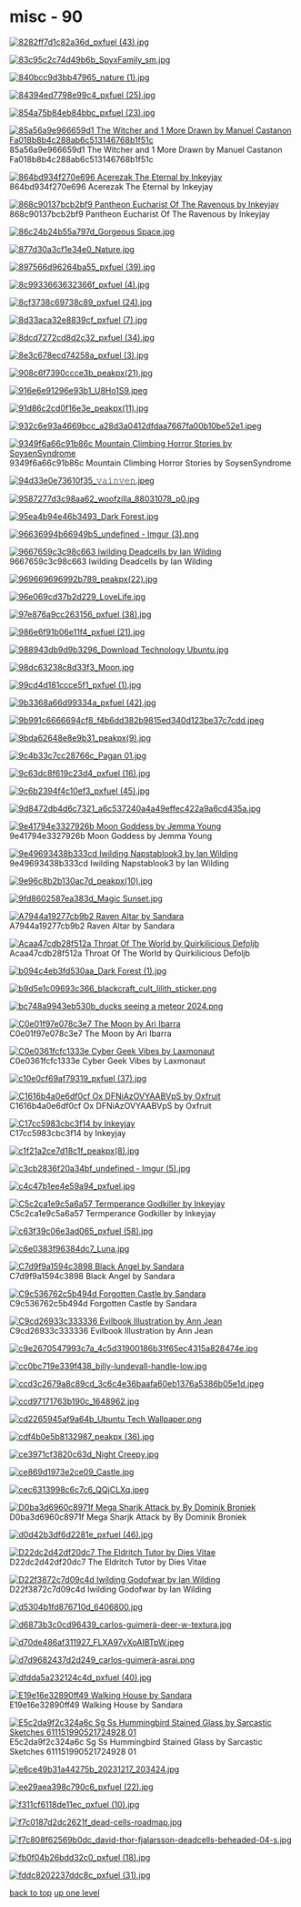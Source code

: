 # misc - 90
[![8282ff7d1c82a36d_pxfuel (43).jpg](/mobile/misc/8282ff7d1c82a36d_pxfuel%20(43).jpg "8282ff7d1c82a36d_pxfuel (43).jpg")](/mobile/misc/8282ff7d1c82a36d_pxfuel%20(43).jpg)

[![83c95c2c74d49b6b_SpyxFamily_sm.jpg](/mobile/misc/83c95c2c74d49b6b_SpyxFamily_sm.jpg "83c95c2c74d49b6b_SpyxFamily_sm.jpg")](/mobile/misc/83c95c2c74d49b6b_SpyxFamily_sm.jpg)

[![840bcc9d3bb47965_nature (1).jpg](/mobile/misc/840bcc9d3bb47965_nature%20(1).jpg "840bcc9d3bb47965_nature (1).jpg")](/mobile/misc/840bcc9d3bb47965_nature%20(1).jpg)

[![84394ed7798e99c4_pxfuel (25).jpg](/mobile/misc/84394ed7798e99c4_pxfuel%20(25).jpg "84394ed7798e99c4_pxfuel (25).jpg")](/mobile/misc/84394ed7798e99c4_pxfuel%20(25).jpg)

[![854a75b84eb84bbc_pxfuel (23).jpg](/mobile/misc/854a75b84eb84bbc_pxfuel%20(23).jpg "854a75b84eb84bbc_pxfuel (23).jpg")](/mobile/misc/854a75b84eb84bbc_pxfuel%20(23).jpg)

[![85a56a9e966659d1 The Witcher and 1 More Drawn by Manuel Castanon Fa018b8b4c288ab6c513146768b1f51c](/mobile/misc/85a56a9e966659d1___the_witcher_and_1_more_drawn_by_manuel_castanon__fa018b8b4c288ab6c513146768b1f51c.jpg "85a56a9e966659d1 The Witcher and 1 More Drawn by Manuel Castanon Fa018b8b4c288ab6c513146768b1f51c")](/mobile/misc/85a56a9e966659d1___the_witcher_and_1_more_drawn_by_manuel_castanon__fa018b8b4c288ab6c513146768b1f51c.jpg)\
85a56a9e966659d1 The Witcher and 1 More Drawn by Manuel Castanon Fa018b8b4c288ab6c513146768b1f51c

[![864bd934f270e696 Acerezak The Eternal by Inkeyjay](/mobile/misc/864bd934f270e696_Acerezak%20the%20Eternal%20by%20inkeyjay.jpg "864bd934f270e696 Acerezak The Eternal by Inkeyjay")](/mobile/misc/864bd934f270e696_Acerezak%20the%20Eternal%20by%20inkeyjay.jpg)\
864bd934f270e696 Acerezak The Eternal by Inkeyjay

[![868c90137bcb2bf9 Pantheon Eucharist Of The Ravenous by Inkeyjay](/mobile/misc/868c90137bcb2bf9_pantheon-eucharist-of-the-ravenous-by-inkeyjay.jpg "868c90137bcb2bf9 Pantheon Eucharist Of The Ravenous by Inkeyjay")](/mobile/misc/868c90137bcb2bf9_pantheon-eucharist-of-the-ravenous-by-inkeyjay.jpg)\
868c90137bcb2bf9 Pantheon Eucharist Of The Ravenous by Inkeyjay

[![86c24b24b55a797d_Gorgeous Space.jpg](/mobile/misc/86c24b24b55a797d_Gorgeous%20Space.jpg "86c24b24b55a797d_Gorgeous Space.jpg")](/mobile/misc/86c24b24b55a797d_Gorgeous%20Space.jpg)

[![877d30a3cf1e34e0_Nature.jpg](/mobile/misc/877d30a3cf1e34e0_Nature.jpg "877d30a3cf1e34e0_Nature.jpg")](/mobile/misc/877d30a3cf1e34e0_Nature.jpg)

[![897566d96264ba55_pxfuel (39).jpg](/mobile/misc/897566d96264ba55_pxfuel%20(39).jpg "897566d96264ba55_pxfuel (39).jpg")](/mobile/misc/897566d96264ba55_pxfuel%20(39).jpg)

[![8c9933663632366f_pxfuel (4).jpg](/mobile/misc/8c9933663632366f_pxfuel%20(4).jpg "8c9933663632366f_pxfuel (4).jpg")](/mobile/misc/8c9933663632366f_pxfuel%20(4).jpg)

[![8cf3738c69738c89_pxfuel (24).jpg](/mobile/misc/8cf3738c69738c89_pxfuel%20(24).jpg "8cf3738c69738c89_pxfuel (24).jpg")](/mobile/misc/8cf3738c69738c89_pxfuel%20(24).jpg)

[![8d33aca32e8839cf_pxfuel (7).jpg](/mobile/misc/8d33aca32e8839cf_pxfuel%20(7).jpg "8d33aca32e8839cf_pxfuel (7).jpg")](/mobile/misc/8d33aca32e8839cf_pxfuel%20(7).jpg)

[![8dcd7272cd8d2c32_pxfuel (34).jpg](/mobile/misc/8dcd7272cd8d2c32_pxfuel%20(34).jpg "8dcd7272cd8d2c32_pxfuel (34).jpg")](/mobile/misc/8dcd7272cd8d2c32_pxfuel%20(34).jpg)

[![8e3c678ecd74258a_pxfuel (3).jpg](/mobile/misc/8e3c678ecd74258a_pxfuel%20(3).jpg "8e3c678ecd74258a_pxfuel (3).jpg")](/mobile/misc/8e3c678ecd74258a_pxfuel%20(3).jpg)

[![908c6f7390ccce3b_peakpx(21).jpg](/mobile/misc/908c6f7390ccce3b_peakpx(21).jpg "908c6f7390ccce3b_peakpx(21).jpg")](/mobile/misc/908c6f7390ccce3b_peakpx(21).jpg)

[![916e6e91296e93b1_U8Ho1S9.jpeg](/mobile/misc/916e6e91296e93b1_U8Ho1S9.jpeg "916e6e91296e93b1_U8Ho1S9.jpeg")](/mobile/misc/916e6e91296e93b1_U8Ho1S9.jpeg)

[![91d86c2cd0f16e3e_peakpx(11).jpg](/mobile/misc/91d86c2cd0f16e3e_peakpx(11).jpg "91d86c2cd0f16e3e_peakpx(11).jpg")](/mobile/misc/91d86c2cd0f16e3e_peakpx(11).jpg)

[![932c6e93a4669bcc_a28d3a0412dfdaa7667fa00b10be52e1.jpeg](/mobile/misc/932c6e93a4669bcc_a28d3a0412dfdaa7667fa00b10be52e1.jpeg "932c6e93a4669bcc_a28d3a0412dfdaa7667fa00b10be52e1.jpeg")](/mobile/misc/932c6e93a4669bcc_a28d3a0412dfdaa7667fa00b10be52e1.jpeg)

[![9349f6a66c91b86c Mountain Climbing Horror Stories by SoysenSyndrome](/mobile/misc/9349f6a66c91b86c_Mountain%20Climbing%20Horror%20Stories%20by%20SoysenSyndrome.jpg "9349f6a66c91b86c Mountain Climbing Horror Stories by SoysenSyndrome")](/mobile/misc/9349f6a66c91b86c_Mountain%20Climbing%20Horror%20Stories%20by%20SoysenSyndrome.jpg)\
9349f6a66c91b86c Mountain Climbing Horror Stories by SoysenSyndrome

[![94d33e0e73610f35_𝚟𝚊𝚒𝚗𝚟𝚎𝚗.jpeg](/mobile/misc/94d33e0e73610f35_𝚟𝚊𝚒𝚗𝚟𝚎𝚗.jpeg "94d33e0e73610f35_𝚟𝚊𝚒𝚗𝚟𝚎𝚗.jpeg")](/mobile/misc/94d33e0e73610f35_𝚟𝚊𝚒𝚗𝚟𝚎𝚗.jpeg)

[![9587277d3c98aa62_woofzilla_88031078_p0.jpg](/mobile/misc/9587277d3c98aa62_woofzilla_88031078_p0.jpg "9587277d3c98aa62_woofzilla_88031078_p0.jpg")](/mobile/misc/9587277d3c98aa62_woofzilla_88031078_p0.jpg)

[![95ea4b94e46b3493_Dark Forest.jpg](/mobile/misc/95ea4b94e46b3493_Dark%20Forest.jpg "95ea4b94e46b3493_Dark Forest.jpg")](/mobile/misc/95ea4b94e46b3493_Dark%20Forest.jpg)

[![96636994b66949b5_undefined - Imgur (3).png](/mobile/misc/96636994b66949b5_undefined%20-%20Imgur%20(3).png "96636994b66949b5_undefined - Imgur (3).png")](/mobile/misc/96636994b66949b5_undefined%20-%20Imgur%20(3).png)

[![9667659c3c98c663 Iwilding Deadcells by Ian Wilding](/mobile/misc/9667659c3c98c663_iwilding_deadcells_by_ian_wilding.jpg "9667659c3c98c663 Iwilding Deadcells by Ian Wilding")](/mobile/misc/9667659c3c98c663_iwilding_deadcells_by_ian_wilding.jpg)\
9667659c3c98c663 Iwilding Deadcells by Ian Wilding

[![969669696992b789_peakpx(22).jpg](/mobile/misc/969669696992b789_peakpx(22).jpg "969669696992b789_peakpx(22).jpg")](/mobile/misc/969669696992b789_peakpx(22).jpg)

[![96e069cd37b2d229_LoveLife.jpg](/mobile/misc/96e069cd37b2d229_LoveLife.jpg "96e069cd37b2d229_LoveLife.jpg")](/mobile/misc/96e069cd37b2d229_LoveLife.jpg)

[![97e876a9cc263156_pxfuel (38).jpg](/mobile/misc/97e876a9cc263156_pxfuel%20(38).jpg "97e876a9cc263156_pxfuel (38).jpg")](/mobile/misc/97e876a9cc263156_pxfuel%20(38).jpg)

[![986e6f91b06e11f4_pxfuel (21).jpg](/mobile/misc/986e6f91b06e11f4_pxfuel%20(21).jpg "986e6f91b06e11f4_pxfuel (21).jpg")](/mobile/misc/986e6f91b06e11f4_pxfuel%20(21).jpg)

[![988943db9d9b3296_Download Technology Ubuntu.jpg](/mobile/misc/988943db9d9b3296_Download%20Technology%20Ubuntu.jpg "988943db9d9b3296_Download Technology Ubuntu.jpg")](/mobile/misc/988943db9d9b3296_Download%20Technology%20Ubuntu.jpg)

[![98dc63238c8d33f3_Moon.jpg](/mobile/misc/98dc63238c8d33f3_Moon.jpg "98dc63238c8d33f3_Moon.jpg")](/mobile/misc/98dc63238c8d33f3_Moon.jpg)

[![99cd4d181ccce5f1_pxfuel (1).jpg](/mobile/misc/99cd4d181ccce5f1_pxfuel%20(1).jpg "99cd4d181ccce5f1_pxfuel (1).jpg")](/mobile/misc/99cd4d181ccce5f1_pxfuel%20(1).jpg)

[![9b3368a66d99334a_pxfuel (42).jpg](/mobile/misc/9b3368a66d99334a_pxfuel%20(42).jpg "9b3368a66d99334a_pxfuel (42).jpg")](/mobile/misc/9b3368a66d99334a_pxfuel%20(42).jpg)

[![9b991c6666694cf8_f4b6dd382b9815ed340d123be37c7cdd.jpeg](/mobile/misc/9b991c6666694cf8_f4b6dd382b9815ed340d123be37c7cdd.jpeg "9b991c6666694cf8_f4b6dd382b9815ed340d123be37c7cdd.jpeg")](/mobile/misc/9b991c6666694cf8_f4b6dd382b9815ed340d123be37c7cdd.jpeg)

[![9bda62648e8e9b31_peakpx(9).jpg](/mobile/misc/9bda62648e8e9b31_peakpx(9).jpg "9bda62648e8e9b31_peakpx(9).jpg")](/mobile/misc/9bda62648e8e9b31_peakpx(9).jpg)

[![9c4b33c7cc28766c_Pagan 01.jpg](/mobile/misc/9c4b33c7cc28766c_Pagan%2001.jpg "9c4b33c7cc28766c_Pagan 01.jpg")](/mobile/misc/9c4b33c7cc28766c_Pagan%2001.jpg)

[![9c63dc8f619c23d4_pxfuel (16).jpg](/mobile/misc/9c63dc8f619c23d4_pxfuel%20(16).jpg "9c63dc8f619c23d4_pxfuel (16).jpg")](/mobile/misc/9c63dc8f619c23d4_pxfuel%20(16).jpg)

[![9c6b2394f4c10ef3_pxfuel (45).jpg](/mobile/misc/9c6b2394f4c10ef3_pxfuel%20(45).jpg "9c6b2394f4c10ef3_pxfuel (45).jpg")](/mobile/misc/9c6b2394f4c10ef3_pxfuel%20(45).jpg)

[![9d8472db4d6c7321_a6c537240a4a49effec422a9a6cd435a.jpg](/mobile/misc/9d8472db4d6c7321_a6c537240a4a49effec422a9a6cd435a.jpg "9d8472db4d6c7321_a6c537240a4a49effec422a9a6cd435a.jpg")](/mobile/misc/9d8472db4d6c7321_a6c537240a4a49effec422a9a6cd435a.jpg)

[![9e41794e3327926b Moon Goddess by Jemma Young](/mobile/misc/9e41794e3327926b_Moon%20Goddess%20by%20Jemma%20Young.jpg "9e41794e3327926b Moon Goddess by Jemma Young")](/mobile/misc/9e41794e3327926b_Moon%20Goddess%20by%20Jemma%20Young.jpg)\
9e41794e3327926b Moon Goddess by Jemma Young

[![9e49693438b333cd Iwilding Napstablook3 by Ian Wilding](/mobile/misc/9e49693438b333cd_iwilding_Napstablook3_by_ian_wilding.png "9e49693438b333cd Iwilding Napstablook3 by Ian Wilding")](/mobile/misc/9e49693438b333cd_iwilding_Napstablook3_by_ian_wilding.png)\
9e49693438b333cd Iwilding Napstablook3 by Ian Wilding

[![9e96c8b2b130ac7d_peakpx(10).jpg](/mobile/misc/9e96c8b2b130ac7d_peakpx(10).jpg "9e96c8b2b130ac7d_peakpx(10).jpg")](/mobile/misc/9e96c8b2b130ac7d_peakpx(10).jpg)

[![9fd8602587ea383d_Magic Sunset.jpg](/mobile/misc/9fd8602587ea383d_Magic%20Sunset.jpg "9fd8602587ea383d_Magic Sunset.jpg")](/mobile/misc/9fd8602587ea383d_Magic%20Sunset.jpg)

[![A7944a19277cb9b2 Raven Altar by Sandara](/mobile/misc/a7944a19277cb9b2_raven_altar_by_sandara.jpg "A7944a19277cb9b2 Raven Altar by Sandara")](/mobile/misc/a7944a19277cb9b2_raven_altar_by_sandara.jpg)\
A7944a19277cb9b2 Raven Altar by Sandara

[![Acaa47cdb28f512a Throat Of The World by Quirkilicious Defoljb](/mobile/misc/acaa47cdb28f512a_throat_of_the_world_by_quirkilicious_defoljb.jpg "Acaa47cdb28f512a Throat Of The World by Quirkilicious Defoljb")](/mobile/misc/acaa47cdb28f512a_throat_of_the_world_by_quirkilicious_defoljb.jpg)\
Acaa47cdb28f512a Throat Of The World by Quirkilicious Defoljb

[![b094c4eb3fd530aa_Dark Forest (1).jpg](/mobile/misc/b094c4eb3fd530aa_Dark%20Forest%20(1).jpg "b094c4eb3fd530aa_Dark Forest (1).jpg")](/mobile/misc/b094c4eb3fd530aa_Dark%20Forest%20(1).jpg)

[![b9d5e1c09693c366_blackcraft_cult_lilith_sticker.png](/mobile/misc/b9d5e1c09693c366_blackcraft_cult_lilith_sticker.png "b9d5e1c09693c366_blackcraft_cult_lilith_sticker.png")](/mobile/misc/b9d5e1c09693c366_blackcraft_cult_lilith_sticker.png)

[![bc748a9943eb530b_ducks seeing a meteor 2024.png](/mobile/misc/bc748a9943eb530b_ducks%20seeing%20a%20meteor%202024.png "bc748a9943eb530b_ducks seeing a meteor 2024.png")](/mobile/misc/bc748a9943eb530b_ducks%20seeing%20a%20meteor%202024.png)

[![C0e01f97e078c3e7 The Moon by Ari Ibarra](/mobile/misc/c0e01f97e078c3e7_the_moon_by_ari_ibarra.jpg "C0e01f97e078c3e7 The Moon by Ari Ibarra")](/mobile/misc/c0e01f97e078c3e7_the_moon_by_ari_ibarra.jpg)\
C0e01f97e078c3e7 The Moon by Ari Ibarra

[![C0e0361fcfc1333e Cyber Geek Vibes by Laxmonaut](/mobile/misc/c0e0361fcfc1333e_Cyber%20Geek%20Vibes%20by%20Laxmonaut.png "C0e0361fcfc1333e Cyber Geek Vibes by Laxmonaut")](/mobile/misc/c0e0361fcfc1333e_Cyber%20Geek%20Vibes%20by%20Laxmonaut.png)\
C0e0361fcfc1333e Cyber Geek Vibes by Laxmonaut

[![c10e0cf69af79319_pxfuel (37).jpg](/mobile/misc/c10e0cf69af79319_pxfuel%20(37).jpg "c10e0cf69af79319_pxfuel (37).jpg")](/mobile/misc/c10e0cf69af79319_pxfuel%20(37).jpg)

[![C1616b4a0e6df0cf Ox DFNiAzOVYAABVpS by Oxfruit](/mobile/misc/c1616b4a0e6df0cf_ox_DFNiAzOVYAABVpS_by_oxfruit.jpeg "C1616b4a0e6df0cf Ox DFNiAzOVYAABVpS by Oxfruit")](/mobile/misc/c1616b4a0e6df0cf_ox_DFNiAzOVYAABVpS_by_oxfruit.jpeg)\
C1616b4a0e6df0cf Ox DFNiAzOVYAABVpS by Oxfruit

[![C17cc5983cbc3f14 by Inkeyjay](/mobile/misc/c17cc5983cbc3f14_by%20inkeyjay.jpg "C17cc5983cbc3f14 by Inkeyjay")](/mobile/misc/c17cc5983cbc3f14_by%20inkeyjay.jpg)\
C17cc5983cbc3f14 by Inkeyjay

[![c1f21a2ce7d18c1f_peakpx(8).jpg](/mobile/misc/c1f21a2ce7d18c1f_peakpx(8).jpg "c1f21a2ce7d18c1f_peakpx(8).jpg")](/mobile/misc/c1f21a2ce7d18c1f_peakpx(8).jpg)

[![c3cb2836f20a34bf_undefined - Imgur (5).jpg](/mobile/misc/c3cb2836f20a34bf_undefined%20-%20Imgur%20(5).jpg "c3cb2836f20a34bf_undefined - Imgur (5).jpg")](/mobile/misc/c3cb2836f20a34bf_undefined%20-%20Imgur%20(5).jpg)

[![c4c47b1ee4e59a94_pxfuel.jpg](/mobile/misc/c4c47b1ee4e59a94_pxfuel.jpg "c4c47b1ee4e59a94_pxfuel.jpg")](/mobile/misc/c4c47b1ee4e59a94_pxfuel.jpg)

[![C5c2ca1e9c5a6a57 Termperance Godkiller by Inkeyjay](/mobile/misc/c5c2ca1e9c5a6a57_termperance%20godkiller%20by%20inkeyjay.jpg "C5c2ca1e9c5a6a57 Termperance Godkiller by Inkeyjay")](/mobile/misc/c5c2ca1e9c5a6a57_termperance%20godkiller%20by%20inkeyjay.jpg)\
C5c2ca1e9c5a6a57 Termperance Godkiller by Inkeyjay

[![c63f39c06e3ad065_pxfuel (58).jpg](/mobile/misc/c63f39c06e3ad065_pxfuel%20(58).jpg "c63f39c06e3ad065_pxfuel (58).jpg")](/mobile/misc/c63f39c06e3ad065_pxfuel%20(58).jpg)

[![c6e0383f96384dc7_Luna.jpg](/mobile/misc/c6e0383f96384dc7_Luna.jpg "c6e0383f96384dc7_Luna.jpg")](/mobile/misc/c6e0383f96384dc7_Luna.jpg)

[![C7d9f9a1594c3898 Black Angel by Sandara](/mobile/misc/c7d9f9a1594c3898_black%20angel%20by%20sandara.jpg "C7d9f9a1594c3898 Black Angel by Sandara")](/mobile/misc/c7d9f9a1594c3898_black%20angel%20by%20sandara.jpg)\
C7d9f9a1594c3898 Black Angel by Sandara

[![C9c536762c5b494d Forgotten Castle by Sandara](/mobile/misc/c9c536762c5b494d_forgotten%20castle%20by%20sandara.jpg "C9c536762c5b494d Forgotten Castle by Sandara")](/mobile/misc/c9c536762c5b494d_forgotten%20castle%20by%20sandara.jpg)\
C9c536762c5b494d Forgotten Castle by Sandara

[![C9cd26933c333336 Evilbook Illustration by Ann Jean](/mobile/misc/c9cd26933c333336_evilbook%20illustration%20by%20ann%20jean.jpg "C9cd26933c333336 Evilbook Illustration by Ann Jean")](/mobile/misc/c9cd26933c333336_evilbook%20illustration%20by%20ann%20jean.jpg)\
C9cd26933c333336 Evilbook Illustration by Ann Jean

[![c9e2670547993c7a_4c5d31900186b31f65ec4315a828474e.jpg](/mobile/misc/c9e2670547993c7a_4c5d31900186b31f65ec4315a828474e.jpg "c9e2670547993c7a_4c5d31900186b31f65ec4315a828474e.jpg")](/mobile/misc/c9e2670547993c7a_4c5d31900186b31f65ec4315a828474e.jpg)

[![cc0bc719e339f438_billy-lundevall-handle-low.jpg](/mobile/misc/cc0bc719e339f438_billy-lundevall-handle-low.jpg "cc0bc719e339f438_billy-lundevall-handle-low.jpg")](/mobile/misc/cc0bc719e339f438_billy-lundevall-handle-low.jpg)

[![ccd3c2679a8c89cd_3c6c4e36baafa60eb1376a5386b05e1d.jpeg](/mobile/misc/ccd3c2679a8c89cd_3c6c4e36baafa60eb1376a5386b05e1d.jpeg "ccd3c2679a8c89cd_3c6c4e36baafa60eb1376a5386b05e1d.jpeg")](/mobile/misc/ccd3c2679a8c89cd_3c6c4e36baafa60eb1376a5386b05e1d.jpeg)

[![ccd97171763b190c_1648962.jpg](/mobile/misc/ccd97171763b190c_1648962.jpg "ccd97171763b190c_1648962.jpg")](/mobile/misc/ccd97171763b190c_1648962.jpg)

[![cd2265945af9a64b_Ubuntu Tech Wallpaper.png](/mobile/misc/cd2265945af9a64b_Ubuntu%20Tech%20Wallpaper.png "cd2265945af9a64b_Ubuntu Tech Wallpaper.png")](/mobile/misc/cd2265945af9a64b_Ubuntu%20Tech%20Wallpaper.png)

[![cdf4b0e5b8132987_peakpx (36).jpg](/mobile/misc/cdf4b0e5b8132987_peakpx%20(36).jpg "cdf4b0e5b8132987_peakpx (36).jpg")](/mobile/misc/cdf4b0e5b8132987_peakpx%20(36).jpg)

[![ce3971cf3820c63d_Night Creepy.jpg](/mobile/misc/ce3971cf3820c63d_Night%20Creepy.jpg "ce3971cf3820c63d_Night Creepy.jpg")](/mobile/misc/ce3971cf3820c63d_Night%20Creepy.jpg)

[![ce869d1973e2ce09_Castle.jpg](/mobile/misc/ce869d1973e2ce09_Castle.jpg "ce869d1973e2ce09_Castle.jpg")](/mobile/misc/ce869d1973e2ce09_Castle.jpg)

[![cec6313998c6c7c6_QQjCLXq.jpeg](/mobile/misc/cec6313998c6c7c6_QQjCLXq.jpeg "cec6313998c6c7c6_QQjCLXq.jpeg")](/mobile/misc/cec6313998c6c7c6_QQjCLXq.jpeg)

[![D0ba3d6960c8971f Mega Sharjk Attack by By Dominik Broniek](/mobile/misc/d0ba3d6960c8971f_mega_sharjk_attack_by_by_dominik_broniek.jpg "D0ba3d6960c8971f Mega Sharjk Attack by By Dominik Broniek")](/mobile/misc/d0ba3d6960c8971f_mega_sharjk_attack_by_by_dominik_broniek.jpg)\
D0ba3d6960c8971f Mega Sharjk Attack by By Dominik Broniek

[![d0d42b3df6d2281e_pxfuel (46).jpg](/mobile/misc/d0d42b3df6d2281e_pxfuel%20(46).jpg "d0d42b3df6d2281e_pxfuel (46).jpg")](/mobile/misc/d0d42b3df6d2281e_pxfuel%20(46).jpg)

[![D22dc2d42df20dc7 The Eldritch Tutor by Dies Vitae](/mobile/misc/d22dc2d42df20dc7_The%20Eldritch%20Tutor%20by%20Dies%20Vitae.jpeg "D22dc2d42df20dc7 The Eldritch Tutor by Dies Vitae")](/mobile/misc/d22dc2d42df20dc7_The%20Eldritch%20Tutor%20by%20Dies%20Vitae.jpeg)\
D22dc2d42df20dc7 The Eldritch Tutor by Dies Vitae

[![D22f3872c7d09c4d Iwilding Godofwar by Ian Wilding](/mobile/misc/d22f3872c7d09c4d_iwilding_godofwar_by_ian_wilding.jpg "D22f3872c7d09c4d Iwilding Godofwar by Ian Wilding")](/mobile/misc/d22f3872c7d09c4d_iwilding_godofwar_by_ian_wilding.jpg)\
D22f3872c7d09c4d Iwilding Godofwar by Ian Wilding

[![d5304b1fd876710d_6406800.jpg](/mobile/misc/d5304b1fd876710d_6406800.jpg "d5304b1fd876710d_6406800.jpg")](/mobile/misc/d5304b1fd876710d_6406800.jpg)

[![d6873b3c0cd96439_carlos-guimerà-deer-w-textura.jpg](/mobile/misc/d6873b3c0cd96439_carlos-guimerà-deer-w-textura.jpg "d6873b3c0cd96439_carlos-guimerà-deer-w-textura.jpg")](/mobile/misc/d6873b3c0cd96439_carlos-guimerà-deer-w-textura.jpg)

[![d70de486af311927_FLXA97vXoAIBTpW.jpeg](/mobile/misc/d70de486af311927_FLXA97vXoAIBTpW.jpeg "d70de486af311927_FLXA97vXoAIBTpW.jpeg")](/mobile/misc/d70de486af311927_FLXA97vXoAIBTpW.jpeg)

[![d7d9682437d2d249_carlos-guimerà-asrai.png](/mobile/misc/d7d9682437d2d249_carlos-guimerà-asrai.png "d7d9682437d2d249_carlos-guimerà-asrai.png")](/mobile/misc/d7d9682437d2d249_carlos-guimerà-asrai.png)

[![dfdda5a232124c4d_pxfuel (40).jpg](/mobile/misc/dfdda5a232124c4d_pxfuel%20(40).jpg "dfdda5a232124c4d_pxfuel (40).jpg")](/mobile/misc/dfdda5a232124c4d_pxfuel%20(40).jpg)

[![E19e16e32890ff49 Walking House by Sandara](/mobile/misc/e19e16e32890ff49_walking%20house%20by%20sandara.jpg "E19e16e32890ff49 Walking House by Sandara")](/mobile/misc/e19e16e32890ff49_walking%20house%20by%20sandara.jpg)\
E19e16e32890ff49 Walking House by Sandara

[![E5c2da9f2c324a6c Sg Ss Hummingbird Stained Glass by Sarcastic Sketches 611151990521724928 01](/mobile/misc/e5c2da9f2c324a6c_sg_ss_hummingbird_stained_glass_by_sarcastic_sketches_611151990521724928_01.png "E5c2da9f2c324a6c Sg Ss Hummingbird Stained Glass by Sarcastic Sketches 611151990521724928 01")](/mobile/misc/e5c2da9f2c324a6c_sg_ss_hummingbird_stained_glass_by_sarcastic_sketches_611151990521724928_01.png)\
E5c2da9f2c324a6c Sg Ss Hummingbird Stained Glass by Sarcastic Sketches 611151990521724928 01

[![e6ce49b31a44275b_20231217_203424.jpg](/mobile/misc/e6ce49b31a44275b_20231217_203424.jpg "e6ce49b31a44275b_20231217_203424.jpg")](/mobile/misc/e6ce49b31a44275b_20231217_203424.jpg)

[![ee29aea398c790c6_pxfuel (22).jpg](/mobile/misc/ee29aea398c790c6_pxfuel%20(22).jpg "ee29aea398c790c6_pxfuel (22).jpg")](/mobile/misc/ee29aea398c790c6_pxfuel%20(22).jpg)

[![f311cf6118de11ec_pxfuel (10).jpg](/mobile/misc/f311cf6118de11ec_pxfuel%20(10).jpg "f311cf6118de11ec_pxfuel (10).jpg")](/mobile/misc/f311cf6118de11ec_pxfuel%20(10).jpg)

[![f7c0187d2dc2621f_dead-cells-roadmap.jpg](/mobile/misc/f7c0187d2dc2621f_dead-cells-roadmap.jpg "f7c0187d2dc2621f_dead-cells-roadmap.jpg")](/mobile/misc/f7c0187d2dc2621f_dead-cells-roadmap.jpg)

[![f7c808f62569b0dc_david-thor-fjalarsson-deadcells-beheaded-04-s.jpg](/mobile/misc/f7c808f62569b0dc_david-thor-fjalarsson-deadcells-beheaded-04-s.jpg "f7c808f62569b0dc_david-thor-fjalarsson-deadcells-beheaded-04-s.jpg")](/mobile/misc/f7c808f62569b0dc_david-thor-fjalarsson-deadcells-beheaded-04-s.jpg)

[![fb0f04b26bdd32c0_pxfuel (18).jpg](/mobile/misc/fb0f04b26bdd32c0_pxfuel%20(18).jpg "fb0f04b26bdd32c0_pxfuel (18).jpg")](/mobile/misc/fb0f04b26bdd32c0_pxfuel%20(18).jpg)

[![fddc8202237ddc8c_pxfuel (31).jpg](/mobile/misc/fddc8202237ddc8c_pxfuel%20(31).jpg "fddc8202237ddc8c_pxfuel (31).jpg")](/mobile/misc/fddc8202237ddc8c_pxfuel%20(31).jpg)



[back to top](#)
[up one level](/mobile/README.MD)
